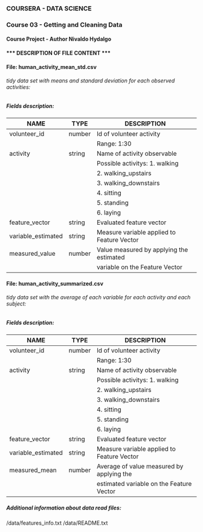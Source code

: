 ### COURSERA - DATA SCIENCE
### Course 03 - Getting and Cleaning Data
#### Course Project - Author Nivaldo Hydalgo
#### *** DESCRIPTION OF FILE CONTENT ***

#### File:  human_activity_mean_std.csv  
###### tidy data set with means and standard deviation for each observed activities:

##### Fields description:
| NAME | TYPE | DESCRIPTION |
| --- | --- | --- |
| volunteer_id        | number  | Id of volunteer activity |
|                     |         | Range: 1:30 |
| activity            | string  | Name of activity observable |
|                     |         | Possible activitys:   1. walking |
|                     |         |                       2. walking_upstairs |
|                     |         |                       3. walking_downstairs |
|                     |         |                       4. sitting |
|                     |         |                       5. standing |
|                     |         |                       6. laying |          
| feature_vector      | string  | Evaluated feature vector |          
| variable_estimated  | string  | Measure variable applied to Feature Vector |
| measured_value      | number  | Value measured by applying the estimated |
|                     |         | variable on the Feature Vector | 


#### File:  human_activity_summarized.csv  
###### tidy data set with the average of each variable for each activity and each subject: 

##### Fields description:
| NAME                | TYPE     | DESCRIPTION                                      |
| ------------------- | -------- | ------------------------------------------------ |
| volunteer_id        | number   | Id of volunteer activity                         |
|                     |          | Range: 1:30                                      |
| activity            | string   | Name of activity observable                      |
|                     |          |     Possible activitys:   1. walking             | 
|                     |          |                           2. walking_upstairs    |
|                     |          |                           3. walking_downstairs  | 
|                     |          |                           4. sitting             |
|                     |          |                           5. standing            |
|                     |          |                           6. laying              |
|  feature_vector     | string   | Evaluated feature vector                         |
|  variable_estimated | string   | Measure variable applied to Feature Vector       |
|  measured_mean      | number   | Average of value measured by applying the        |
|                     |          | estimated variable on the Feature Vector         | 


##### Additional information about data read files:
/data/features_info.txt
/data/README.txt

